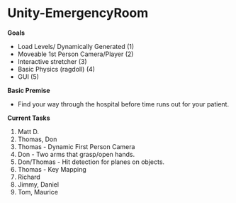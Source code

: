 # Unity-EmergencyRoom

**Goals**
* Load Levels/ Dynamically Generated (1)
* Moveable 1st Person Camera/Player (2)
* Interactive stretcher (3)
* Basic Physics (ragdoll) (4)
* GUI (5)


**Basic Premise**
* Find your way through the hospital before time runs out for your patient.


**Current Tasks**

1. Matt D.
2. Thomas, Don
  1. Thomas - Dynamic First Person Camera
  2. Don - Two arms that grasp/open hands.
  3. Don/Thomas - Hit detection for planes on objects.
  4. Thomas - Key Mapping
3. Richard
4. Jimmy, Daniel
5. Tom, Maurice
